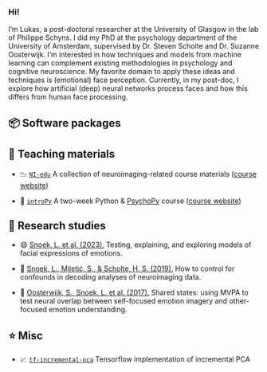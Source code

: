 ### Hi!

I’m Lukas, a post-doctoral researcher at the University of Glasgow in the lab of Philippe Schyns. I did my PhD at the psychology department of the University of Amsterdam, supervised by Dr. Steven Scholte and Dr. Suzanne Oosterwijk. I’m interested in how techniques and models from machine learning can complement existing methodologies in psychology and cognitive neuroscience. My favorite domain to apply these ideas and techniques is (emotional) face perception. Currently, in my post-doc, I explore how artificial (deep) neural networks process faces and how this differs from human face processing.

## :package: Software packages

## :notebook: Teaching materials

- 📉 [`NI-edu`](https://github.com/lukassnoek/NI-edu) A collection of neuroimaging-related course materials ([course website](https://lukas-snoek.com/NI-edu/))

- :snake: [`introPy`](https://github.com/lukassnoek/introPy) A two-week Python & [PsychoPy](https://www.psychopy.org/) course ([course website](https://lukas-snoek.com/introPy/))

## :microscope: Research studies

- :smile: [Snoek, L. et al. (2023).](https://github.com/lukassnoek/hypothesis-kernel-analysis) Testing, explaining, and exploring models of facial expressions of emotions.

- :brain: [Snoek, L., Miletić, S., & Scholte, H. S. (2019).](https://github.com/lukassnoek/MVCA) How to control for confounds in decoding analyses of neuroimaging data.

- :revolving_hearts: [Oosterwijk, S., Snoek, L. et al. (2017).](https://github.com/lukassnoek/SharedStates) Shared states: using MVPA to test neural overlap between self-focused emotion imagery and other-focused emotion understanding.

## :star: Misc

- :chart_with_upwards_trend: [`tf-incremental-pca`](https://github.com/lukassnoek/tf-incremental-pca) Tensorflow implementation of incremental PCA


